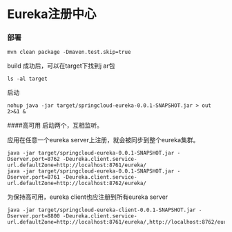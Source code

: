 # Eureka注册中心
### 部署
```
mvn clean package -Dmaven.test.skip=true
```
build 成功后，可以在target下找到j ar包
```$xslt
ls -al target
```
启动
```
nohup java -jar target/springcloud-eureka-0.0.1-SNAPSHOT.jar > out 2>&1 & 
```
####高可用
启动两个，互相监听。

应用在任意一个eureka server上注册，就会被同步到整个eureka集群。
```$xslt
java -jar target/springcloud-eureka-0.0.1-SNAPSHOT.jar -Dserver.port=8762 -Deureka.client.service-url.defaultZone=http://localhost:8761/eureka/
java -jar target/springcloud-eureka-0.0.1-SNAPSHOT.jar -Dserver.port=8761 -Deureka.client.service-url.defaultZone=http://localhost:8762/eureka/
```
为保持高可用，eureka client也应注册到所有eureka server
```
java -jar target/springcloud-eureka-client-0.0.1-SNAPSHOT.jar -Dserver.port=8800 -Deureka.client.service-url.defaultZone=http://localhost:8761/eureka/,http://localhost:8762/eureka/
``` 